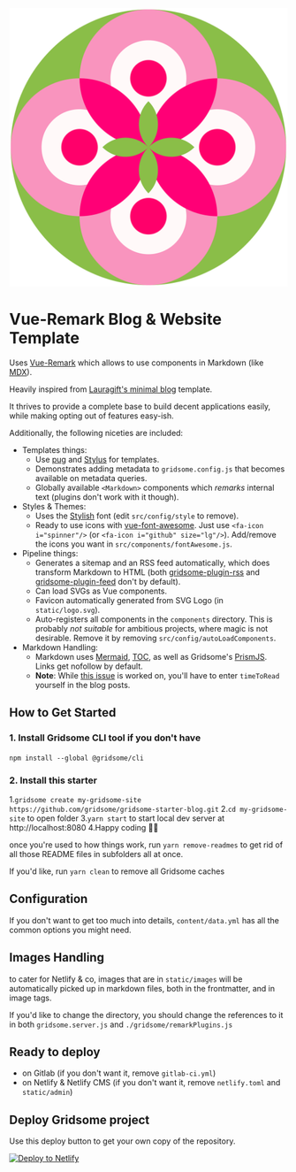![Logo](./static/images/Logo.svg)

# Vue-Remark Blog & Website Template

Uses [Vue-Remark](https://github.com/gridsome/gridsome/tree/master/packages/vue-remark/) which allows to use components in Markdown (like [MDX](https://mdxjs.com/)).

Heavily inspired from [Lauragift's minimal blog](https://github.com/lauragift21/gridsome-minimal-blog) template.

It thrives to provide a complete base to build decent applications easily, while making opting out of features easy-ish.

Additionally, the following niceties are included:

- Templates things:
  - Use [pug](https://pugjs.org/) and [Stylus](http://stylus-lang.com/) for templates.
  - Demonstrates adding metadata to `gridsome.config.js` that becomes available on metadata queries.
  - Globally available `<Markdown>` components which *remarks* internal text (plugins don't work with it though). 
- Styles & Themes:
  - Uses the [Stylish](https://www.fontsquirrel.com/fonts/stylish) font (edit `src/config/style` to remove).
  - Ready to use icons with [vue-font-awesome](https://github.com/FortAwesome/vue-fontawesome). Just use `<fa-icon i="spinner"/>` (or `<fa-icon i="github" size="lg"/>`). Add/remove the icons you want in `src/components/fontAwesome.js`.
- Pipeline things:
  - Generates a sitemap and an RSS feed automatically, which does transform Markdown to HTML (both [gridsome-plugin-rss](https://github.com/gridsome/gridsome/issues/514) and [gridsome-plugin-feed](https://github.com/onecrayon/gridsome-plugin-feed/issues/2) don't by default).
  - Can load SVGs as Vue components.
  - Favicon automatically generated from SVG Logo (in `static/logo.svg`).
  - Auto-registers all components in the `components` directory. This is probably *not suitable* for ambitious projects, where magic is not desirable. Remove it by removing `src/config/autoLoadComponents`.
- Markdown Handling:
  - Markdown uses [Mermaid](https://github.com/temando/remark-mermaid), [TOC](https://github.com/remarkjs/remark-toc), as well as Gridsome's [PrismJS](https://www.npmjs.com/package/@gridsome/remark-prismjs). Links get nofollow by default.
  - **Note**: While [this issue](https://github.com/gridsome/gridsome/issues/902) is worked on, you'll have to enter `timeToRead` yourself in the blog posts.

## How to Get Started

### 1. Install Gridsome CLI tool if you don't have

  `npm install --global @gridsome/cli`

### 2. Install this starter

1.`gridsome create my-gridsome-site https://github.com/gridsome/gridsome-starter-blog.git`
2.`cd my-gridsome-site` to open folder
3.`yarn start` to start local dev server at http://localhost:8080
4.Happy coding 🎉🙌

once you're used to how things work, run `yarn remove-readmes` to get rid of all those README files in subfolders all at once.

If you'd like, run `yarn clean` to remove all Gridsome caches

## Configuration

If you don't want to get too much into details, `content/data.yml` has all the common options you might need.

## Images Handling

to cater for Netlify & co, images that are in `static/images` will be automatically picked up in markdown files, both in the frontmatter, and in image tags.

If you'd like to change the directory, you should change the references to it in both `gridsome.server.js` and `./gridsome/remarkPlugins.js`

## Ready to deploy

- on Gitlab (if you don't want it, remove `gitlab-ci.yml`)
- on Netlify & Netlify CMS (if you don't want it, remove `netlify.toml` and `static/admin`)

## Deploy Gridsome project

Use this deploy button to get your own copy of the repository.

[![Deploy to Netlify](https://www.netlify.com/img/deploy/button.svg)](https://app.netlify.com/start/deploy?repository=https://github.com/lauragift21/gridsome-minimal-blog)

